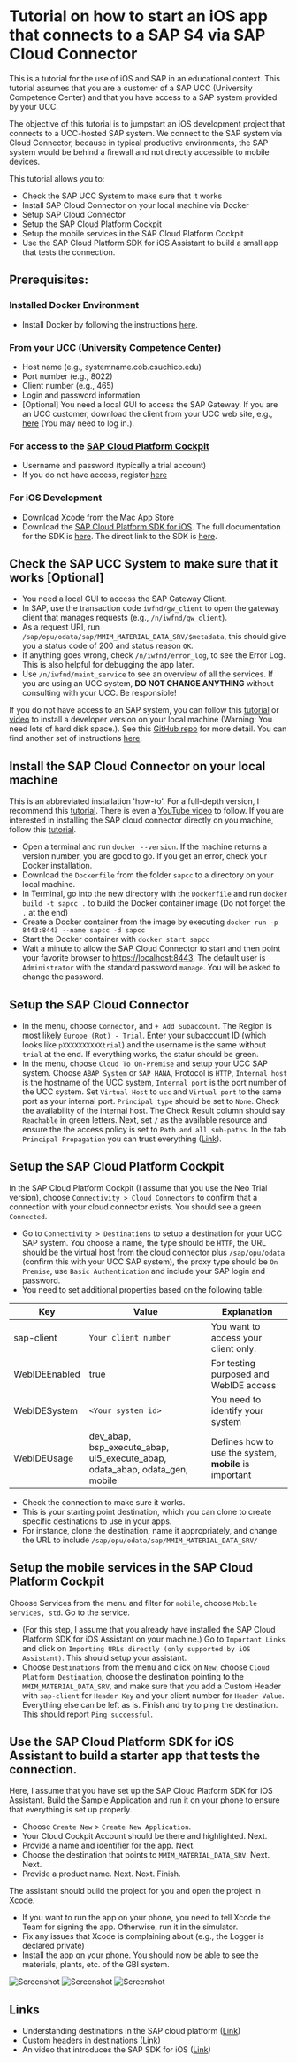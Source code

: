 # Tutorial on how to start an iOS app that connects to a SAP S4 via SAP Cloud Connector

This is a tutorial for the use of iOS and SAP in an educational context. This tutorial assumes that you are a customer of a SAP UCC (University Competence Center) and that you have access to a SAP system provided by your UCC.

The objective of this tutorial is to jumpstart an iOS development project that connects to a UCC-hosted SAP system. We connect to the SAP system via Cloud Connector, because in typical productive environments, the SAP system would be behind a firewall and not directly accessible to mobile devices.

This tutorial allows you to:

* Check the SAP UCC System to make sure that it works
* Install SAP Cloud Connector on your local machine via Docker
* Setup SAP Cloud Connector
* Setup the SAP Cloud Platform Cockpit
* Setup the mobile services in the SAP Cloud Platform Cockpit
* Use the SAP Cloud Platform SDK for iOS Assistant to build a small app that tests the connection.

## Prerequisites:

### Installed Docker Environment

* Install Docker by following the instructions [here](https://hub.docker.com/editions/community/docker-ce-desktop-mac).

### From your UCC (University Competence Center)

* Host name (e.g., systemname.cob.csuchico.edu)
* Port number (e.g., 8022)
* Client number (e.g., 465)
* Login and password information
* [Optional] You need a local GUI to access the SAP Gateway. If you are an UCC customer, download the client from your UCC web site, e.g., [here](https://sap.cob.csuchico.edu/#/support/downloads) (You may need to log in.).

### For access to the [SAP Cloud Platform Cockpit](https://account.hanatrial.ondemand.com/)

* Username and password (typically a trial account)
* If you do not have access, register [here](https://accounts.sap.com/ui/public/showRegisterForm?spName=https%3A%2F%2Fnwtrial.ondemand.com%2Fservices)

### For iOS Development

* Download Xcode from the Mac App Store
* Download the [SAP Cloud Platform SDK for iOS](https://developers.sap.com/topics/cloud-platform-sdk-for-ios.html). The full documentation for the SDK is [here](https://help.sap.com/viewer/product/SAP_CLOUD_PLATFORM_SDK_FOR_IOS/Latest/en-US). The direct link to the SDK is [here](https://www.sap.com/developer/trials-downloads/additional-downloads/sap-cloud-platform-sdk-for-ios-14485.html).

## Check the SAP UCC System to make sure that it works [Optional]

* You need a local GUI to access the SAP Gateway Client.
* In SAP, use the transaction code `iwfnd/gw_client` to open the gateway client that manages requests (e.g., `/n/iwfnd/gw_client`).
* As a request URI, run `/sap/opu/odata/sap/MMIM_MATERIAL_DATA_SRV/$metadata`, this should give you a status code of 200 and status reason `OK`.
* If anything goes wrong, check `/n/iwfnd/error_log`, to see the Error Log. This is also helpful for debugging the app later.
* Use `/n/iwfnd/maint_service` to see an overview of all the services. If you are using an UCC system, **DO NOT CHANGE ANYTHING** without consulting with your UCC. Be responsible!

If you do not have access to an SAP system, you can follow this [tutorial](https://blogs.sap.com/2018/05/30/installing-sap-nw-abap-into-docker/) or [video](https://www.youtube.com/watch?v=H0GEg8r7P48) to install a developer version on your local machine (Warning: You need lots of hard disk space.). See this [GitHub repo](https://github.com/nzamani/sap-nw-abap-trial-docker) for more detail. You can find another set of instructions [here](https://github.com/tobiashofmann/sap-nw-abap-docker).


## Install the SAP Cloud Connector on your local machine

This is an abbreviated installation 'how-to'. For a full-depth version, I recommend this [tutorial](https://github.com/nzamani/sap-cloud-connector-docker). There is even a [YouTube video](https://www.youtube.com/channel/UCKa6I2UD-R-fB9ygHxw37UA) to follow. If you are interested in installing the SAP cloud connector directly on you machine, follow this [tutorial](https://developers.sap.com/tutorials/cp-connectivity-install-cloud-connector.html).

* Open a terminal and run `docker --version`. If the machine returns a version number, you are good to go. If you get an error, check your Docker installation.
* Download the `Dockerfile` from the folder `sapcc` to a directory on your local machine.
* In Terminal, go into the new directory with the `Dockerfile` and run `docker build -t sapcc .` to build the Docker container image (Do not forget the `.` at the end)
* Create a Docker container from the image by executing `docker run -p 8443:8443 --name sapcc -d sapcc`
* Start the Docker container with `docker start sapcc`
* Wait a minute to allow the SAP Cloud Connector to start and then point your favorite browser to [https://localhost:8443](https://localhost:8443). The default user is `Administrator` with the standard password `manage`. You will be asked to change the password.

## Setup the SAP Cloud Connector
* In the menu, choose `Connector`, and `+ Add Subaccount`. The Region is most likely `Europe (Rot) - Trial`. Enter your subaccount ID (which looks like `pXXXXXXXXXXtrial`) and the username is the same without `trial` at the end. If everything works, the statur should be green.
* In the menu, choose `Cloud To On-Premise` and setup your UCC SAP system. Choose `ABAP System` or `SAP HANA`, Protocol is `HTTP`, `Internal host` is the hostname of the UCC system, `Internal port` is the port number of the UCC system. Set `Virtual Host` to `ucc` and `Virtual port` to the same port as your internal port. `Principal type` should be set to `None`. Check the availability of the internal host. The Check Result column should say `Reachable` in green letters. Next, set `/` as the available resource and ensure the the access policy is set to `Path and all sub-paths`. In the tab `Principal Propagation` you can trust everything ([Link](https://blogs.sap.com/2017/06/22/how-to-guide-principal-propagation-in-an-https-scenario/)).

## Setup the SAP Cloud Platform Cockpit

In the SAP Cloud Platform Cockpit (I assume that you use the Neo Trial version), choose `Connectivity > Cloud Connectors` to confirm that a connection with your cloud connector exists. You should see a green `Connected`.
* Go to `Connectivity > Destinations` to setup a destination for your UCC SAP system. You choose a name, the type should be `HTTP`, the URL should be the virtual host from the cloud connector plus `/sap/opu/odata` (confirm this with your UCC SAP system), the proxy type should be `On Premise`, use `Basic Authentication` and include your SAP login and password.
* You need to set additional properties based on the following table:

| Key | Value | Explanation |
|-----|-------|-------------|
|sap-client| `Your client number` | You want to access your client only.|
|WebIDEEnabled|true| For testing purposed and WebIDE access|
|WebIDESystem|`<Your system id>`| You need to identify your system|
|WebIDEUsage| dev_abap, bsp_execute_abap, ui5_execute_abap, odata_abap, odata_gen, mobile | Defines how to use the system, **mobile** is important|

* Check the connection to make sure it works.
* This is your starting point destination, which you can clone to create specific destinations to use in your apps.
* For instance, clone the destination, name it appropriately, and change the URL to include `/sap/opu/odata/sap/MMIM_MATERIAL_DATA_SRV/`

## Setup the mobile services in the SAP Cloud Platform Cockpit

Choose Services from the menu and filter for `mobile`, choose `Mobile Services, std`. Go to the service.

* (For this step, I assume that you already have installed the SAP Cloud Platform SDK for iOS Assistant on your machine.) Go to `Important Links` and click on `Importing URLs directly (only supported by iOS Assistant)`. This should setup your assistant.
* Choose `Destinations` from the menu and click on `New`, choose `Cloud Platform Destination`, choose the destination pointing to the `MMIM_MATERIAL_DATA_SRV`, and make sure that you add a Custom Header with `sap-client` for `Header Key` and your client number for `Header Value`. Everything else can be left as is. Finish and try to ping the destination. This should report `Ping successful`.

## Use the SAP Cloud Platform SDK for iOS Assistant to build a starter app that tests the connection.

Here, I assume that you have set up the SAP Cloud Platform SDK for iOS Assistant. Build the Sample Application and run it on your phone to ensure that everything is set up properly.

* Choose `Create New` > `Create New Application`.
* Your Cloud Cockpit Account should be there and highlighted. Next.
* Provide a name and identifier for the app. Next.
* Choose the destination that points to `MMIM_MATERIAL_DATA_SRV`. Next. Next.
* Provide a product name. Next. Next. Finish.

The assistant should build the project for you and open the project in Xcode.

* If you want to run the app on your phone, you need to tell Xcode the Team for signing the app. Otherwise, run it in the simulator.
* Fix any issues that Xcode is complaining about (e.g., the Logger is declared private)
* Install the app on your phone. You should now be able to see the materials, plants, etc. of the GBI system.

![Screenshot](https://github.com/mschermann/ios_sap_ucc/raw/master/img/SS1.jpg "Screenshot 1")
![Screenshot](https://github.com/mschermann/ios_sap_ucc/raw/master/img/SS2.jpg "Screenshot 2")
![Screenshot](https://github.com/mschermann/ios_sap_ucc/raw/master/img/SS3.jpg "Screenshot 3")

## Links

* Understanding destinations in the SAP cloud platform ([Link](https://blogs.sap.com/2018/03/09/understanding-destination-types-available-in-sap-cloud-platform-mobile-service/))
* Custom headers in destinations ([Link](https://answers.sap.com/questions/707778/denying-feature-access.html))
* An video that introduces the SAP SDK for iOS ([Link](https://videos.cdn.sap.com/mobile/2017/sap-cloud-platform-sdk-for-ios-intro-mob.mp4
))
